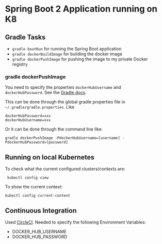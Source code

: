 # Spring Boot 2 Application running on K8

## Gradle Tasks

- `gradle bootRun` for running the Spring Boot application
- `gradle dockerBuildImage` for building the docker image
- `gradle dockerPushImage` for pushing the image to my private Docker registry

### gradle dockerPushImage
You need to specify the properties `dockerHubUsername` and `dockerHubPassword`.
See the [Gradle docs](https://docs.gradle.org/current/userguide/build_environment.html).

This can be done through the global gradle properties file in `~/.gradle/gradle.properties`.
Like 

```properties
dockerHubPassword=xxx
dockerHubUsername=xxx
```

Or it can be done through the command line like:

```gradle dockerPushImage -PdockerHubUsername=[username] -PdockerHubPassword=[password]```


## Running on local Kubernetes

To check what the current configured clusters/contexts are:

``` kubectl config view```

To show the current context:

```kubectl config current-context```

## Continuous Integration

Used [CircleCI](https://circleci.com/). Needed to specify the following Environment Variables:

- DOCKER_HUB_USERNAME
- DOCKER_HUB_PASSWORD
